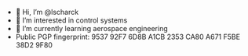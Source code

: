 - 👋 Hi, I’m @lscharck
- 👀 I’m interested in control systems
- 🌱 I’m currently learning aerospace engineering
- Public PGP fingerprint: 9537 92F7 6D8B A1CB 2353  CA80 A671 F5BE 38D2 9F80
